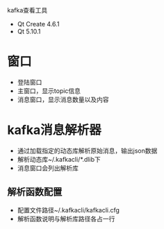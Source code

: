 kafka查看工具

- Qt Create 4.6.1
- Qt 5.10.1

# 窗口

- 登陆窗口
- 主窗口，显示topic信息
- 消息窗口，显示消息数量以及内容

# kafka消息解析器

- 通过加载指定的动态库解析原始消息，输出json数据
- 解析动态库~/.kafkacli/*.dlib下
- 消息窗口会列出解析库


## 解析函数配置

- 配置文件路径~/.kafkacli/kafkacli.cfg
- 解析函数说明与解析库路径各占一行
